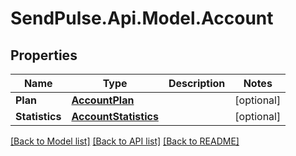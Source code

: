 # SendPulse.Api.Model.Account
## Properties

Name | Type | Description | Notes
------------ | ------------- | ------------- | -------------
**Plan** | [**AccountPlan**](AccountPlan.md) |  | [optional] 
**Statistics** | [**AccountStatistics**](AccountStatistics.md) |  | [optional] 

[[Back to Model list]](../README.md#documentation-for-models) [[Back to API list]](../README.md#documentation-for-api-endpoints) [[Back to README]](../README.md)

